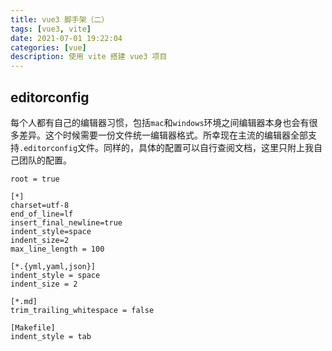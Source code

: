 ```yaml
---
title: vue3 脚手架（二）
tags: [vue3, vite]
date: 2021-07-01 19:22:04
categories: [vue]
description: 使用 vite 搭建 vue3 项目
---
```


## editorconfig

每个人都有自己的编辑器习惯，包括`mac`和`windows`环境之间编辑器本身也会有很多差异。这个时候需要一份文件统一编辑器格式。所幸现在主流的编辑器全部支持`.editorconfig`文件。同样的，具体的配置可以自行查阅文档，这里只附上我自己团队的配置。

```plant
root = true

[*]
charset=utf-8
end_of_line=lf
insert_final_newline=true
indent_style=space
indent_size=2
max_line_length = 100

[*.{yml,yaml,json}]
indent_style = space
indent_size = 2

[*.md]
trim_trailing_whitespace = false

[Makefile]
indent_style = tab
```
